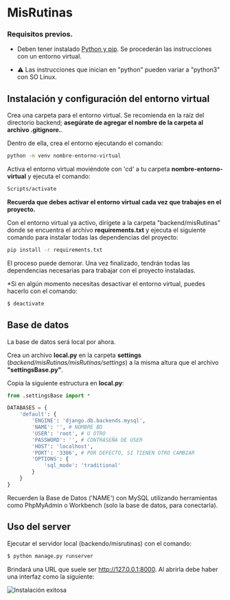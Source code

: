 # MisRutinas

### Requisitos previos. 
* Deben tener instalado [Python y pip](https://www.python.org/downloads/). Se procederán las instrucciones con un entorno virtual.

* ⚠ Las instrucciones que inician en "python" pueden variar a "python3" con SO Linux.

## Instalación y configuración del entorno virtual

Crea una carpeta para el entorno virtual. Se recomienda en la raíz del directorio backend; **asegúrate de agregar el nombre de la carpeta al archivo .gitignore.**.

Dentro de ella, crea el entorno ejecutando el comando:

```bash
python -m venv nombre-entorno-virtual
```

Activa el entorno virtual moviéndote con 'cd' a tu carpeta **nombre-entorno-virtual** y ejecuta el comando:

```bash
Scripts/activate
```

**Recuerda que debes activar el entorno virtual cada vez que trabajes en el proyecto.**

Con el entorno virtual ya activo, dirígete a la carpeta "backend/misRutinas" donde se encuentra el archivo **requirements.txt** y ejecuta el siguiente comando para instalar todas las dependencias del proyecto:

```bash
pip install -r requirements.txt
```

El proceso puede demorar. Una vez finalizado, tendrán todas las dependencias necesarias para trabajar con el proyecto instaladas.

*Si en algún momento necesitas desactivar el entorno virtual, puedes hacerlo con el comando:

```bash
$ deactivate

```

## Base de datos

La base de datos será local por ahora.

Crea un archivo **local.py** en la carpeta **settings** (*backend/misRutinas/misRutinas/settings*) a la misma altura que el archivo **"settingsBase.py"**.

Copia la siguiente estructura en **local.py**:

```python
from .settingsBase import *

DATABASES = {
    'default': {
        'ENGINE': 'django.db.backends.mysql',
        'NAME': '', # NOMBRE BD
        'USER': 'root', # U OTRO
        'PASSWORD': '', # CONTRASEÑA DE USER
        'HOST': 'localhost',
        'PORT': '3306', # POR DEFECTO, SI TIENEN OTRO CAMBIAR
        'OPTIONS': {
            'sql_mode': 'traditional'
        }
    }
}
```

Recuerden la Base de Datos ('NAME') con MySQL utilizando herramientas como PhpMyAdmin o Workbench (solo la base de datos, para conectarla).

## Uso del server

Ejecutar el servidor local (backendo/misrutinas) con el comando:

```bash
$ python manage.py runserver

```

Brindará una URL que suele ser http://127.0.0.1:8000. Al abrirla debe haber una interfaz como la siguiente:

![Instalación exitosa](https://tutorial.djangogirls.org/es/django_start_project/images/install_worked.png)